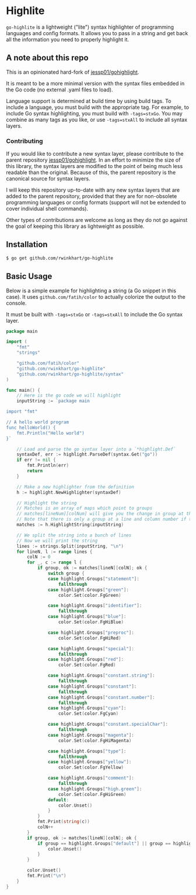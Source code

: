 # Highlite
`go-highlite` is a lightweight ("lite") syntax highlighter of programming languages and config formats.
It allows you to pass in a string and get back all the information you need to properly highlight it.

## A note about this repo
This is an opinionated hard-fork of [jessp01/gohighlight](https://github.com/jessp01/gohighlight).

It is meant to be a more minimal version with the syntax files embedded in the Go code (no external .yaml files to load).

Language support is determined at build time by using build tags. To include a language, you must build with the appropriate tag.
For example, to include Go syntax highlighting, you must build with `-tags=stxGo`.
You may combine as many tags as you like, or use `-tags=stxAll` to include all syntax layers.

### Contributing
If you would like to contribute a new syntax layer, please contribute to the parent repository [jessp01/gohighlight](https://github.com/jessp01/gohighlight).
In an effort to minimize the size of this library, the syntax layers are modified to the point of being much less readable than the original.
Because of this, the parent repository is the canonical source for syntax layers.

I will keep this repository up-to-date with any new syntax layers that are added to the parent repository, provided that they are for non-obsolete
programming languages or config formats (support will not be extended to cover individual shell commands).

Other types of contributions are welcome as long as they do not go against the goal of keeping this library as lightweight as possible.

## Installation
```sh
$ go get github.com/rwinkhart/go-highlite
```

## Basic Usage
Below is a simple example for highlighting a string (a Go snippet in this case).
It uses `github.com/fatih/color` to actually colorize the output to the console.

It must be built with `-tags=stxGo` or `-tags=stxAll` to include the Go syntax layer.

```go
package main

import (
    "fmt"
    "strings"

    "github.com/fatih/color"
    "github.com/rwinkhart/go-highlite"
    "github.com/rwinkhart/go-highlite/syntax"
)

func main() {
    // Here is the go code we will highlight
    inputString := `package main

import "fmt"

// A hello world program
func helloWorld() {
    fmt.Println("Hello world")
}`

    // Load and parse the go syntax layer into a `*highlight.Def`
    syntaxDef, err := highlight.ParseDef(syntax.Get("go"))
    if err != nil {
        fmt.Println(err)
        return
    }

    // Make a new highlighter from the definition
    h := highlight.NewHighlighter(syntaxDef)

    // Highlight the string
    // Matches is an array of maps which point to groups
    // matches[lineNum][colNum] will give you the change in group at that line and column number
    // Note that there is only a group at a line and column number if the syntax highlighting changed at that position
    matches := h.HighlightString(inputString)

    // We split the string into a bunch of lines
    // Now we will print the string
    lines := strings.Split(inputString, "\n")
    for lineN, l := range lines {
	    colN := 0
	    for _, c := range l {
		    if group, ok := matches[lineN][colN]; ok {
			    switch group {
			    case highlight.Groups["statement"]:
				    fallthrough
			    case highlight.Groups["green"]:
				    color.Set(color.FgGreen)

			    case highlight.Groups["identifier"]:
				    fallthrough
			    case highlight.Groups["blue"]:
				    color.Set(color.FgHiBlue)

			    case highlight.Groups["preproc"]:
				    color.Set(color.FgHiRed)

			    case highlight.Groups["special"]:
				    fallthrough
			    case highlight.Groups["red"]:
				    color.Set(color.FgRed)

			    case highlight.Groups["constant.string"]:
				    fallthrough
			    case highlight.Groups["constant"]:
				    fallthrough
			    case highlight.Groups["constant.number"]:
				    fallthrough
			    case highlight.Groups["cyan"]:
				    color.Set(color.FgCyan)

			    case highlight.Groups["constant.specialChar"]:
				    fallthrough
			    case highlight.Groups["magenta"]:
				    color.Set(color.FgHiMagenta)

			    case highlight.Groups["type"]:
				    fallthrough
			    case highlight.Groups["yellow"]:
				    color.Set(color.FgYellow)

			    case highlight.Groups["comment"]:
				    fallthrough
			    case highlight.Groups["high.green"]:
				    color.Set(color.FgHiGreen)
			    default:
				    color.Unset()
			    }
		    }
		    fmt.Print(string(c))
		    colN++
	    }
	    if group, ok := matches[lineN][colN]; ok {
		    if group == highlight.Groups["default"] || group == highlight.Groups[""] {
			    color.Unset()
		    }
	    }

	    color.Unset()
	    fmt.Print("\n")
    }
}
```
